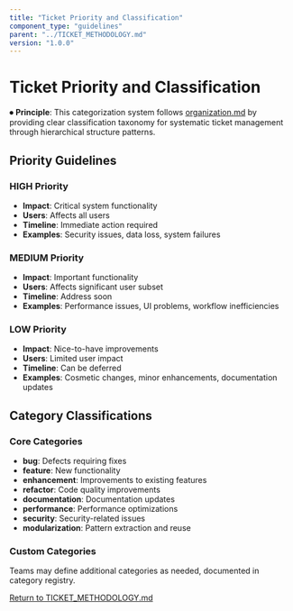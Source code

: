 ```yaml
---
title: "Ticket Priority and Classification"
component_type: "guidelines"
parent: "../TICKET_METHODOLOGY.md"
version: "1.0.0"
---
```


# Ticket Priority and Classification

⏺ **Principle**: This categorization system follows [organization.md](../../principles/organization.md) by providing clear classification taxonomy for systematic ticket management through hierarchical structure patterns.

## Priority Guidelines

### HIGH Priority
- **Impact**: Critical system functionality
- **Users**: Affects all users
- **Timeline**: Immediate action required
- **Examples**: Security issues, data loss, system failures

### MEDIUM Priority
- **Impact**: Important functionality
- **Users**: Affects significant user subset
- **Timeline**: Address soon
- **Examples**: Performance issues, UI problems, workflow inefficiencies

### LOW Priority
- **Impact**: Nice-to-have improvements
- **Users**: Limited user impact
- **Timeline**: Can be deferred
- **Examples**: Cosmetic changes, minor enhancements, documentation updates

## Category Classifications

### Core Categories
- **bug**: Defects requiring fixes
- **feature**: New functionality
- **enhancement**: Improvements to existing features
- **refactor**: Code quality improvements
- **documentation**: Documentation updates
- **performance**: Performance optimizations
- **security**: Security-related issues
- **modularization**: Pattern extraction and reuse

### Custom Categories
Teams may define additional categories as needed, documented in category registry.

[Return to TICKET_METHODOLOGY.md](../TICKET_METHODOLOGY.md)